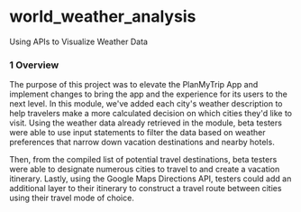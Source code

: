 # world_weather_analysis
Using APIs to Visualize Weather Data

### 1 Overview

The purpose of this project was to elevate the PlanMyTrip App and implement changes to bring the app and the experience for its users to the next level. In this module, we've added each city's weather description to help travelers make a more calculated decision on which cities they'd like to visit. Using the weather data already retrieved in the module, beta testers were able to use input statements to filter the data based on weather preferences that narrow down vacation destinations and nearby hotels. 

Then, from the compiled list of potential travel destinations, beta testers were able to designate numerous cities to travel to and create a vacation itinerary. Lastly, using the Google Maps Directions API, testers could add an additional layer to their itinerary to construct a travel route between cities using their travel mode of choice.
